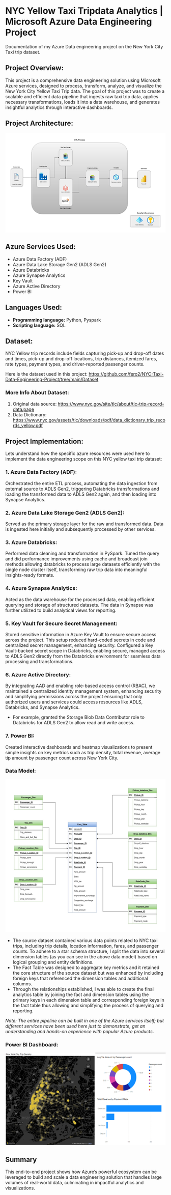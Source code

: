 # NYC Yellow Taxi Tripdata Analytics | Microsoft Azure Data Engineering Project 
Documentation of my Azure Data engineering project on the New York City Taxi trip dataset.

## Project Overview:

This project is a comprehensive data engineering solution using Microsoft Azure services, designed to process, transform, analyze, and visualize the New York City Yellow Taxi Trip data. The goal of this project was to create a scalable and efficient data pipeline that ingests raw taxi trip data, applies necessary transformations, loads it into a data warehouse, and generates insightful analytics through interactive dashboards.

## Project Architecture:
![Architecture Diagram](https://github.com/fero2/NYC-Taxi-Data-Engineering-Project/blob/main/NYC%20Taxi%20Project%20Overview%20-%20Architecture%20Diagram.jpg)

## Azure Services Used:

- Azure Data Factory (ADF)
- Azure Data Lake Storage Gen2 (ADLS Gen2)
- Azure Databricks
- Azure Synapse Analytics
- Key Vault
- Azure Active Directory
- Power BI

## Languages Used:
- **Programming language:** Python, Pyspark
- **Scripting language:** SQL

## Dataset:
NYC Yellow trip records include fields capturing pick-up and drop-off dates and times, pick-up and drop-off locations, trip distances, itemized fares, rate types, payment types, and driver-reported passenger counts.

Here is the dataset used in this project: https://github.com/fero2/NYC-Taxi-Data-Engineering-Project/tree/main/Dataset

### More Info About Dataset:
1. Original data source: https://www.nyc.gov/site/tlc/about/tlc-trip-record-data.page
2. Data Dictionary: https://www.nyc.gov/assets/tlc/downloads/pdf/data_dictionary_trip_records_yellow.pdf


## Project Implementation:
Lets understand how the specific azure resources were used here to implement the data engineering scope on this NYC yellow taxi trip dataset:

### 1. Azure Data Factory (ADF):
Orchestrated the entire ETL process, automating the data ingestion from external source to ADLS Gen2, triggering Databricks transformations and loading the transformed data to ADLS Gen2 again, and then loading into Synapse Analytics.

### 2. Azure Data Lake Storage Gen2 (ADLS Gen2): 
Served as the primary storage layer for the raw and transformed data. Data is ingested here initially and subsequently processed by other services.

### 3. Azure Databricks:
Performed data cleaning and transformation in PySpark. Tuned the query and did performance improvements using cache and broadcast join methods allowing databricks to process large datasets efficiently with the single node cluster itself, transforming raw trip data into meaningful insights-ready formats.

### 4. Azure Synapse Analytics: 
Acted as the data warehouse for the processed data, enabling efficient querying and storage of structured datasets. The data in Synapse was further utilized to build analytical views for reporting.

### 5. Key Vault for Secure Secret Management:
Stored sensitive information in Azure Key Vault to ensure secure access across the project. This setup reduced hard-coded secrets in code and centralized secret management, enhancing security.
Configured a Key Vault-backed secret scope in Databricks, enabling secure, managed access to ADLS Gen2 directly from the Databricks environment for seamless data processing and transformations.

### 6. Azure Active Directory:
By integrating AAD and enabling role-based access control (RBAC), we maintained a centralized identity management system, enhancing security and simplifying permissions across the project ensuring that only authorized users and services could access resources like ADLS, Databricks, and Synapse Analytics. 
- For example, granted the Storage Blob Data Contributor role to Databricks for ADLS Gen2 to allow read and write access.

### 7. Power BI:
Created interactive dashboards and heatmap visualizations to present simple insights on key metrics such as trip density, total revenue, average tip amount by passenger count across New York City.


### Data Model:
![Data Model](https://github.com/fero2/NYC-Taxi-Data-Engineering-Project/blob/main/NYC-Taxi%20Data-model.jpg)

- The source dataset contained various data points related to NYC taxi trips, including trip details, location information, fares, and passenger counts. To adhere to a star schema structure, I split the data into several dimension tables (as you can see in the above data model) based on logical grouping and entity definitions.
- The Fact Table was designed to aggregate key metrics and it retained the core structure of the source dataset but was enhanced by including foreign keys that referenced the dimension tables and additional columns.
- Through the relationships established, I was able to create the final analytics table by joining the fact and dimension tables using the primary keys in each dimension table and corresponding foreign keys in the fact table thus allowing and simplifying the process of querying and reporting.


*Note: The entire pipeline can be built in one of the Azure services itself; but different services have been used here just to demonstrate, get an understanding and hands-on experience with popular Azure products*.

### Power BI Dashboard:
![Power BI analysis dashboard](https://github.com/fero2/NYC-Taxi-Data-Engineering-Project/blob/main/Power%20BI%20Dashboard.png)


## Summary
This end-to-end project shows how Azure’s powerful ecosystem can be leveraged to build and scale a data engineering solution that handles large volumes of real-world data, culminating in impactful analytics and visualizations.
